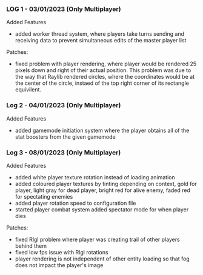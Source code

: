 ### LOG 1 - 03/01/2023 (Only Multiplayer)
Added Features
- added worker thread system, where players take turns sending and receiving data to prevent simultaneous edits of the master player list

Patches:
- fixed problem with player rendering, where player would be rendered 25 pixels down and right of their actual position. This problem was due to the way that Raylib rendered circles, where the coordinates would be at the center of the circle, instaed of the top right corner of its rectangle equivilent.


### Log 2 - 04/01/2023 (Only Multiplayer)
Added Features
- added gamemode initiation system where the player obtains all of the stat boosters from the given gamemode


### Log 3 - 08/01/2023 (Only Multiplayer)
Added Features
- added white player texture rotation instead of loading animation
- added coloured player textures by tinting depending on context, gold for player, light gray for dead player, bright red for alive enemy, faded red for spectating enemies
- added player rotation speed to configuration file
- started player combat system added spectator mode for when player dies

Patches:
- fixed Rlgl problem where player was creating trail of other players behind them
- fixed low fps issue with Rlgl rotations
- player rendering is not independent of other entity loading so that fog does not impact the player's image
